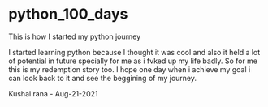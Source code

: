 # python_100_days

This is how I started my python journey

I started learning python because I thought it was cool and also it held a lot of potential in future specially for me as i fvked up my life badly.
So for me this is my redemption story too. I hope one day when i achieve my goal i can look back to it and see the beggining of my journey.

Kushal rana - Aug-21-2021
